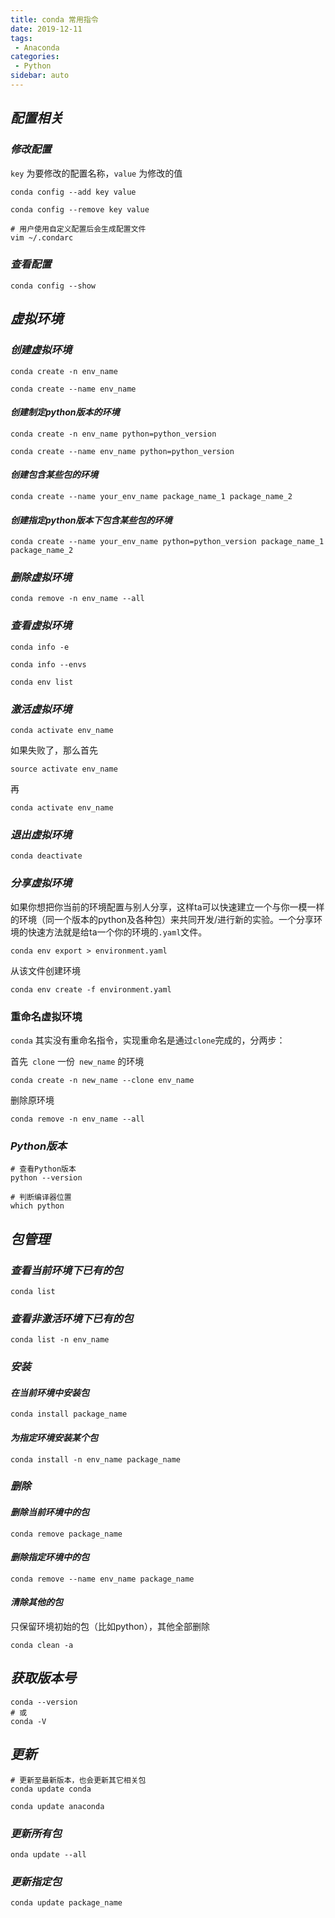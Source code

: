 ```yaml
---
title: conda 常用指令
date: 2019-12-11
tags:
 - Anaconda
categories:
 - Python
sidebar: auto
---
```


## ***配置相关***

### ***修改配置***

`key` 为要修改的配置名称，`value` 为修改的值

```shell
conda config --add key value
```

```shell
conda config --remove key value
```

```shell
# 用户使用自定义配置后会生成配置文件
vim ~/.condarc
```

### ***查看配置***

```shell
conda config --show
```

## ***虚拟环境***

### ***创建虚拟环境***

```shell
conda create -n env_name
```

```shell
conda create --name env_name
```

#### ***创建制定python版本的环境***

```shell
conda create -n env_name python=python_version
```

```shell
conda create --name env_name python=python_version
```

#### ***创建包含某些包的环境***

```shell
conda create --name your_env_name package_name_1 package_name_2
```

#### ***创建指定python版本下包含某些包的环境***

```shell
conda create --name your_env_name python=python_version package_name_1 package_name_2
```

### ***删除虚拟环境***

```shell
conda remove -n env_name --all
```

### ***查看虚拟环境***

```shell
conda info -e 
```

```shell
conda info --envs
```

```shell
conda env list
```

### ***激活虚拟环境***

```shell
conda activate env_name
```

如果失败了，那么首先

```shell
source activate env_name
```

再

```shell
conda activate env_name
```

### ***退出虚拟环境***

```shell
conda deactivate
```

### ***分享虚拟环境***

如果你想把你当前的环境配置与别人分享，这样ta可以快速建立一个与你一模一样的环境（同一个版本的python及各种包）来共同开发/进行新的实验。一个分享环境的快速方法就是给ta一个你的环境的`.yaml`文件。

```shell
conda env export > environment.yaml
```

从该文件创建环境

```shell
conda env create -f environment.yaml
```

### 重命名虚拟环境

`conda` 其实没有重命名指令，实现重命名是通过` clone `完成的，分两步：

首先` clone` 一份` new_name` 的环境

```shell
conda create -n new_name --clone env_name
```

删除原环境

```shell
conda remove -n env_name --all
```

### ***Python版本***

```shell
# 查看Python版本
python --version
```

```shell
# 判断编译器位置
which python
```

## ***包管理***

### ***查看当前环境下已有的包***

```shell
conda list
```

### ***查看非激活环境下已有的包***

```shell
conda list -n env_name
```

### ***安装***

#### ***在当前环境中安装包***

```shell
conda install package_name
```

#### ***为指定环境安装某个包***

```shell
conda install -n env_name package_name
```

### ***删除***

#### ***删除当前环境中的包***

```shell
conda remove package_name
```

#### ***删除指定环境中的包***

```shell
conda remove --name env_name package_name
```

#### ***清除其他的包***

只保留环境初始的包（比如python），其他全部删除

```shell
conda clean -a
```

## ***获取版本号***

```shell
conda --version
# 或
conda -V
```

## ***更新***

```shell
# 更新至最新版本，也会更新其它相关包
conda update conda
```

```shell
conda update anaconda
```

### ***更新所有包***

```shell
onda update --all
```

### ***更新指定包***

```shell
conda update package_name
```

